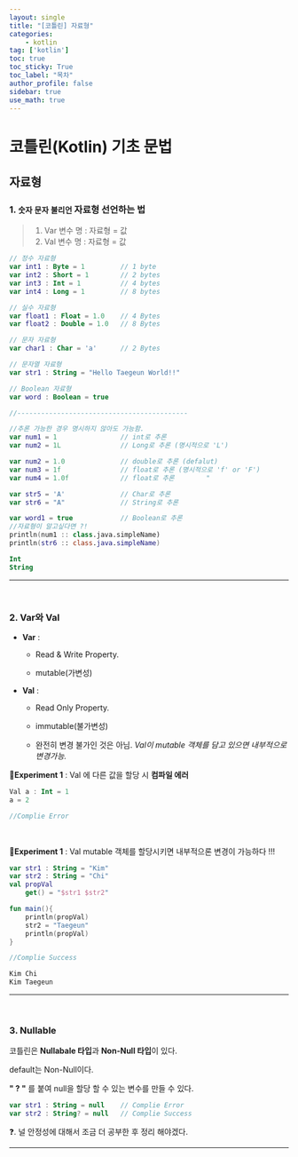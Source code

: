```yaml
---
layout: single
title: "[코틀린] 자료형"
categories: 
    - kotlin
tag: ['kotlin']
toc: true
toc_sticky: True
toc_label: "목차"
author_profile: false
sidebar: true
use_math: true
---
```


# 코틀린(Kotlin) 기초 문법

## 자료형

### 1. `숫자` `문자` `불리언` 자료형 선언하는 법

>1. Var 변수 명 : 자료형 = 값
>2. Val 변수 명 : 자료형 = 값

```kotlin
// 정수 자료형
var int1 : Byte = 1			// 1 byte
var int2 : Short = 1		// 2 bytes
var int3 : Int = 1			// 4 bytes
var int4 : Long = 1			// 8 bytes

// 실수 자료형
var float1 : Float = 1.0	// 4 Bytes
var float2 : Double = 1.0	// 8 Bytes

// 문자 자료형
var char1 : Char = 'a'		// 2 Bytes		

// 문자열 자료형
var str1 : String = "Hello Taegeun World!!"

// Boolean 자료형
var word : Boolean = true

//-------------------------------------------

//추론 가능한 경우 명시하지 않아도 가능함.
var num1 = 1				// int로 추론
var num2 = 1L				// Long로 추론 (명시적으로 'L')

var num2 = 1.0 				// double로 추론 (defalut)
var num3 = 1f				// float로 추론 (명시적으로 'f' or 'F')
var num4 = 1.0f				// float로 추론		"

var str5 = 'A'				// Char로 추론
var str6 = "A"				// String로 추론 

var word1 = true			// Boolean로 추론
//자료형이 알고싶다면 ?!
println(num1 :: class.java.simpleName)
println(str6 :: class.java.simpleName)
```

```kotlin
Int
String
```

---

<br/>

### 2. Var와 Val

* **Var**  :  

  - Read & Write Property.

  - mutable(가변성)

    

* **Val**  :  

  - Read Only Property.

  - immutable(불가변성)

  - 완전히 변경 불가인 것은 아님. _Val이 mutable 객체를 담고 있으면 내부적으로 변경가능._

    

**🚀Experiment 1** : Val 에 다른 값을 할당 시 __컴파일 에러__

```kotlin
Val a : Int = 1
a = 2

//Complie Error
```
<br/>

**🚀Experiment 1** : Val mutable 객체를 할당시키면 내부적으론 변경이 가능하다 !!!

```kotlin
var str1 : String = "Kim"
var str2 : String = "Chi"
val propVal
	get() = "$str1 $str2"

fun main(){
    println(propVal)
    str2 = "Taegeun"
    println(propVal)
}

//Complie Success
```

```kotlin
Kim Chi
Kim Taegeun
```

---

<br/>

### 3. Nullable 

코틀린은 **Nullabale 타입**과 **Non-Null 타입**이 있다.

default는 Non-Null이다.

**" ? "** 를 붙여 null을 할당 할 수 있는 변수를 만들 수 있다.

```kotlin
var str1 : String = null	// Complie Error
var str2 : String? = null	// Complie Success
```



❓. 널 안정성에 대해서 조금 더 공부한 후 정리 해야겠다.

---

